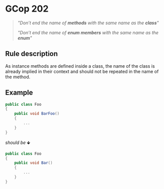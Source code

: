 ﻿# GCop 202

> *"Don’t end the name of **methods** with the same name as the **class**"*
> 
> *"Don’t end the name of **enum members** with the same name as the **enum**"*

## Rule description

As instance methods are defined inside a class, the name of the class is already implied in their context and should not be repeated in the name of the method. 

## Example

```csharp
public class Foo
{
    public void BarFoo()
    {
        ...
    }
}
```

*should be* 🡻

```csharp
public class Foo
{
    public void Bar()
    {
        ...
    }
}
```